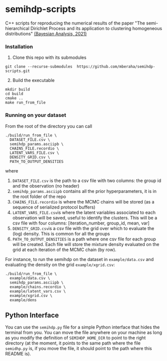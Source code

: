# semihdp-scripts

C++ scripts for reproducing the numerical results of the paper 
"The semi-hierarchical Dirichlet Process and its application to clustering homogeneous distributions" [(Bayesian Analysis, 2021)](https://doi.org/10.1214/21-BA1278)


### Installation

1. Clone this repo with its submodules
```
git clone --recurse-submodules  https://github.com/mberaha/semihdp-scripts.git 
```

2. Build the executable
```
mkdir build
cd build
cmake ..
make run_from_file
```

### Running on your dataset

From the root of the directory you can call
```
./build/run_from_file \
  DATASET_FILE.csv \
  semihdp_params.asciipb \
  CHAINS_FILE.recordio \
  LATENT_VARS_FILE.csv \
  DENSITY_GRID.csv \
  PATH_TO_OUTPUT_DENSITIES
```
where

1. `DATASET_FILE.csv` is the path to a csv file with two columns: the group id and the observation (no header)
2. `semihdp_params.asciipb` contains all the prior hyperparameters, it is in the root folder of the repo
3. `CHAINS_FILE.recordio` is where the MCMC chains will be stored (as a sequence of serialized protocol buffers)
4. `LATENT_VARS_FILE.csv`is where the latent variables associated to each observation will be saved, useful to identify the clusters. This will be a csv file with four columns: [iteration_number, group_id, mean, var]
5. `DENSITY_GRID.csv`is a csv file with the grid over which to evaluate the (log) density. This is common for all the groups
6. `PATH_TO_OUTPUT_DENSITIES` is a path where one csv file for each group will be created. Each file will store the mixture density evaluated on the grid at each iteration of the MCMC chain (by row).

For instance, to run the semihdp on the dataset in `example/data.csv` and evaluating the density on the grid `example/xgrid.csv`:

```
./build/run_from_file \
  example/data.csv \
  semihdp_params.asciipb \
  example/chains.recordio \
  example/latent_vars.csv \
  example/xgrid.csv \
  example/dens
```

## Python Interface

You can use the `semihdp.py` file for a simple Python interface that hides the terminal from you.
You can move the file anywhere on your machine as long as you modify the definition of 
`SEMIHDP_HOME_DIR` to point to the right directory (at the moment, it points to the same path where 
the file `semidhp.py` is, if you move the file, it should point to the path where this README is).
